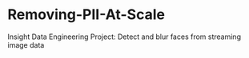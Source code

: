 # Removing-PII-At-Scale
Insight Data Engineering Project: Detect and blur faces from streaming image data
